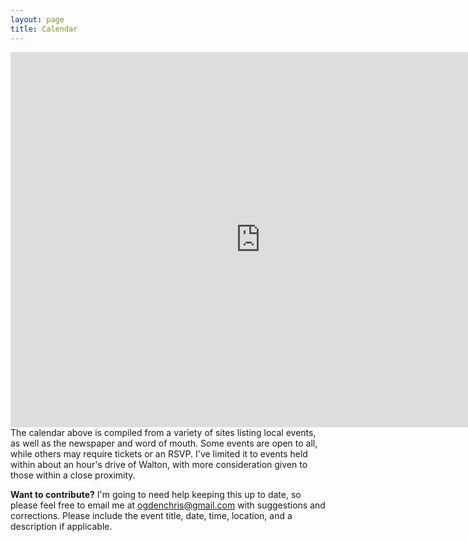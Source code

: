 ```yaml
---
layout: page
title: Calendar
---
```


<iframe src="https://www.google.com/calendar/embed?src=sr74aqe590g7b18amji8ms1bcs%40group.calendar.google.com&ctz=America/New_York" style="border: 0" width="800" height="600" frameborder="0" scrolling="no"></iframe>
<br />
The calendar above is compiled from a variety of sites listing local events, as well as the newspaper and word of mouth. Some events are open to all, while others may require tickets or an RSVP. I've limited it to events held within about an hour's drive of Walton, with more consideration given to those within a close proximity. 

<p class="message"><b>Want to contribute?</b> I'm going to need help keeping this  up to date, so please feel free to email me at <a href="mailto:ogdenchris@gmail.com">ogdenchris@gmail.com</a> with suggestions and corrections. Please include the event title, date, time, location, and a description if applicable.</p>
